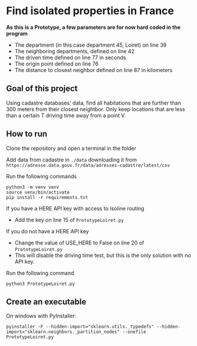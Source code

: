 # Find isolated properties in France

**As this is a Prototype, a few parameters are for now hard coded in the program**
 - The department (in this case department 45, Loiret) on line 39
 - The neighboring departments, defined on line 42
 - The driven time defined on line 77 in seconds
 - The origin point defined on line 76
 - The distance to closest neighbor defined on line 87 in kilometers 

## Goal of this project

Using cadastre databases' data, find all habitations that are further than 300 meters from their closest neightbor.
Only keep locations that are less than a certain T driving time away from a point V.

## How to run

Clone the repository and open a terminal in the folder

Add data from cadastre in `./data` downloading it from `https://adresse.data.gouv.fr/data/adresses-cadastre/latest/csv`

Run the following commands


```console
python3 -m venv venv
source venv/bin/activate   
pip install -r requirements.txt
```

If you have a HERE API key with access to Isoline routing
- Add the key on line 15 of `PrototypeLoiret.py`

If you do not have a HERE API key
- Change the value of USE_HERE to False on line 20 of `PrototypeLoiret.py`
- This will disable the driving time test, but this is the only solution with no API key.

Run the following command

```console
python3 PrototypeLoiret.py
```

## Create an executable

On windows with PyInstaller:

```console
pyinstaller -F --hidden-import="sklearn.utils._typedefs" --hidden-import="sklearn.neighbors._partition_nodes" --onefile PrototypeLoiret.py
```
